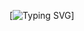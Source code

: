 [![Typing SVG](https://readme-typing-svg.herokuapp.com?font=roboto&color=%23F7C51D&size=18&vCenter=true&height=16&lines=Hi+there+%2CI'm+Kiruthick;You+can+c%C3%B8ntact+me+via+email.;Hi+there%2C+I'm+3rd+year+CSE+student;Hi+there%2C+I+used+to+listen+music+&+stuffs.)]



<!--
**KiruthickK/KiruthickK** is a ✨ _special_ ✨ repository because its `README.md` (this file) appears on your GitHub profile.
<h2>
  Hello there, my name is Kiruthick and I have a passion for making websites and undertaking Python projects. In my free time, I enjoy playing games and listening to music. I am constantly looking for ways to expand my knowledge and improve my skills in these areas. I am excited about the possibilities that technology offers and am always eager to learn new things.</h2>
Here are some ideas to get you started:

- 🔭 I’m currently a 3rd year B.Tech CSE student <!-- working on ... 
- 🌱 I’m currently learning ...
- 👯 I’m looking to collaborate on ...
- 🤔 I’m looking for help with ...
- 💬 Ask me about ...
- 📫 How to reach me: ...
- 😄 Pronouns: ...
- ⚡ Fun fact: ...

-->
